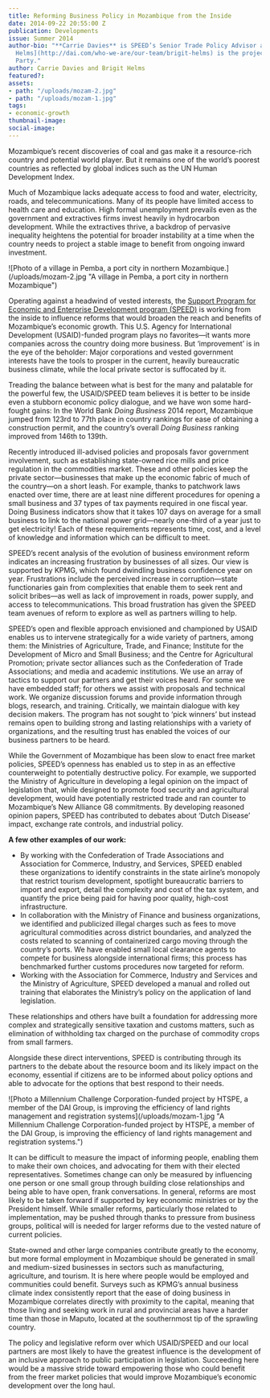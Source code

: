```yaml
---
title: Reforming Business Policy in Mozambique from the Inside
date: 2014-09-22 20:55:00 Z
publication: Developments
issue: Summer 2014
author-bio: "**Carrie Davies** is SPEED’s Senior Trade Policy Advisor and [Brigit
  Helms](http://dai.com/who-we-are/our-team/brigit-helms) is the project’s Chief of
  Party."
author: Carrie Davies and Brigit Helms
featured?: 
assets:
- path: "/uploads/mozam-2.jpg"
- path: "/uploads/mozam-1.jpg"
tags:
- economic-growth
thumbnail-image:
social-image:
---
```


<p>Mozambique’s recent discoveries of coal and gas make it a resource-rich country and potential world player. But it remains one of the world’s poorest countries as reflected by global indices such as the UN Human Development Index.</p>



<p>Much of Mozambique lacks adequate access to food and water, electricity, roads, and telecommunications. Many of its people have limited access to health care and education. High formal unemployment prevails even as the government and extractives firms invest heavily in hydrocarbon development. While the extractives thrive, a backdrop of pervasive inequality heightens the potential for broader instability at a time when the country needs to project a stable image to benefit from ongoing inward investment.</p>
![Photo of a village in Pemba, a port city in northern Mozambique.](/uploads/mozam-2.jpg "A village in Pemba, a port city in northern Mozambique") 
<p>Operating against a headwind of vested interests, the <a href="http://dai.com/our-work/projects/mozambique%E2%80%94support-program-economic-and-enterprise-development-speed">Support Program for Economic and Enterprise Development program (SPEED)</a> is working from the inside to influence reforms that would broaden the reach and benefits of Mozambique’s economic growth. This U.S. Agency for International Development (USAID)-funded program plays no favorites—it wants more companies across the country doing more business. But ‘improvement’ is in the eye of the beholder: Major corporations and vested government interests have the tools to prosper in the current, heavily bureaucratic business climate, while the local private sector is suffocated by it.</p>
<p>Treading the balance between what is best for the many and palatable for the powerful few, the USAID/SPEED team believes it is better to be inside even a stubborn economic policy dialogue, and we have won some hard-fought gains: In the World Bank <em>Doing Business</em> 2014 report, Mozambique jumped from 123rd to 77th place in country rankings for ease of obtaining a construction permit, and the country’s overall <em>Doing Business</em> ranking improved from 146th to 139th.</p>
<p>Recently introduced ill-advised policies and proposals favor government involvement, such as establishing state-owned rice mills and price regulation in the commodities market. These and other policies keep the private sector—businesses that make up the economic fabric of much of the country—on a short leash. For example, thanks to patchwork laws enacted over time, there are at least nine different procedures for opening a small business and 37 types of tax payments required in one fiscal year. Doing Business indicators show that it takes 107 days on average for a small business to link to the national power grid—nearly one-third of a year just to get electricity! Each of these requirements represents time, cost, and a level of knowledge and information which can be difficult to meet.</p>
<p>SPEED’s recent analysis of the evolution of business environment reform indicates an increasing frustration by businesses of all sizes. Our view is supported by KPMG, which found dwindling business confidence year on year. Frustrations include the perceived increase in corruption—state functionaries gain from complexities that enable them to seek rent and solicit bribes—as well as lack of improvement in roads, power supply, and access to telecommunications. This broad frustration has given the SPEED team avenues of reform to explore as well as partners willing to help.</p>
<p>SPEED’s open and flexible approach envisioned and championed by USAID enables us to intervene strategically for a wide variety of partners, among them: the Ministries of Agriculture, Trade, and Finance; Institute for the Development of Micro and Small Business; and the Centre for Agricultural Promotion; private sector alliances such as the Confederation of Trade Associations; and media and academic institutions. We use an array of tactics to support our partners and get their voices heard. For some we have embedded staff; for others we assist with proposals and technical work. We organize discussion forums and provide information through blogs, research, and training. Critically, we maintain dialogue with key decision makers. The program has not sought to ‘pick winners’ but instead remains open to building strong and lasting relationships with a variety of organizations, and the resulting trust has enabled the voices of our business partners to be heard.</p>
<p>While the Government of Mozambique has been slow to enact free market policies, SPEED’s openness has enabled us to step in as an effective counterweight to potentially destructive policy. For example, we supported the Ministry of Agriculture in developing a legal opinion on the impact of legislation that, while designed to promote food security and agricultural development, would have potentially restricted trade and ran counter to Mozambique’s New Alliance G8 commitments. By developing reasoned opinion papers, SPEED has contributed to debates about ‘Dutch Disease’ impact, exchange rate controls, and industrial policy.</p>
<aside>
<p><strong>A few other examples of our work:</strong></p>
<ul>
  <li>By working with the Confederation of Trade Associations and Association for Commerce, Industry, and Services, SPEED enabled these organizations to identify constraints in the state airline’s monopoly that restrict tourism development, spotlight bureaucratic barriers to import and export, detail the complexity and cost of the tax system, and quantify the price being paid for having poor quality, high-cost infrastructure.</li>
  <li>In collaboration with the Ministry of Finance and business organizations, we identified and publicized illegal charges such as fees to move agricultural commodities across district boundaries, and analyzed the costs related to scanning of containerized cargo moving through the country’s ports. We have enabled small local clearance agents to compete for business alongside international firms; this process has benchmarked further customs procedures now targeted for reform.</li>
  <li>Working with the Association for Commerce, Industry and Services and the Ministry of Agriculture, SPEED developed a manual and rolled out training that elaborates the Ministry’s policy on the application of land legislation.</li>
</ul>
</aside>
<p>These relationships and others have built a foundation for addressing more complex and strategically sensitive taxation and customs matters, such as elimination of withholding tax charged on the purchase of commodity crops from small farmers.</p>
<p>Alongside these direct interventions, SPEED is contributing through its partners to the debate about the resource boom and its likely impact on the economy, essential if citizens are to be informed about policy options and able to advocate for the options that best respond to their needs.</p>
![Photo a Millennium Challenge Corporation-funded project by HTSPE, a member of the DAI Group, is improving the efficiency of land rights management and registration systems](/uploads/mozam-1.jpg "A Millennium Challenge Corporation-funded project by HTSPE, a member of the DAI Group, is improving the efficiency of land rights management and registration systems.") 
<p>It can be difficult to measure the impact of informing people, enabling them to make their own choices, and advocating for them with their elected representatives. Sometimes change can only be measured by influencing one person or one small group through building close relationships and being able to have open, frank conversations. In general, reforms are most likely to be taken forward if supported by key economic ministries or by the President himself. While smaller reforms, particularly those related to implementation, may be pushed through thanks to pressure from business groups, political will is needed for larger reforms due to the vested nature of current policies.</p>
<p>State-owned and other large companies contribute greatly to the economy, but more formal employment in Mozambique should be generated in small and medium-sized businesses in sectors such as manufacturing, agriculture, and tourism. It is here where people would be employed and communities could benefit. Surveys such as KPMG’s annual business climate index consistently report that the ease of doing business in Mozambique correlates directly with proximity to the capital, meaning that those living and seeking work in rural and provincial areas have a harder time than those in Maputo, located at the southernmost tip of the sprawling country.</p>
<p>The policy and legislative reform over which USAID/SPEED and our local partners are most likely to have the greatest influence is the development of an inclusive approach to public participation in legislation. Succeeding here would be a massive stride toward empowering those who could benefit from the freer market policies that would improve Mozambique’s economic development over the long haul.</p>
